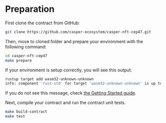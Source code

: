# Preparation

First clone the contract from GitHub:

```bash
git clone https://github.com/casper-ecosystem/casper-nft-cep47.git
```

Then, move to cloned folder and prepare your environment with the following command:

```bash
cd casper-nft-cep47
make prepare
```

If your environment is setup correctly, you will see this output:

```bash
rustup target add wasm32-unknown-unknown
info: component 'rust-std' for target 'wasm32-unknown-unknown' is up to date
```

If you do not see this message, check [the Getting Started guide](../../getting-started.md).

Next, compile your contract and run the contract unit tests.

```bash
make build-contract
make test
```
